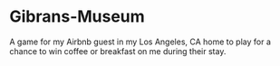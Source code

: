 # Gibrans-Museum
A game for my Airbnb guest in my Los Angeles, CA home to play for a chance to win coffee or breakfast on me during their stay. 
